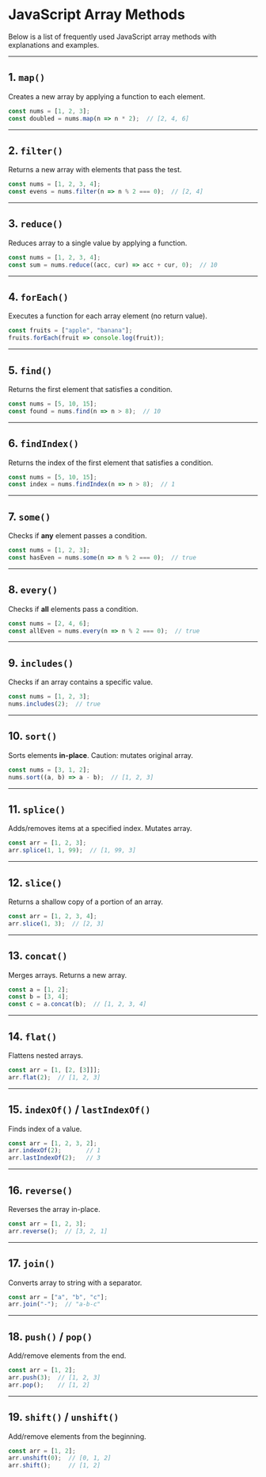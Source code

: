 
# JavaScript Array Methods

Below is a list of frequently used JavaScript array methods with explanations and examples.

---

##  1. `map()`
Creates a new array by applying a function to each element.

```js
const nums = [1, 2, 3];
const doubled = nums.map(n => n * 2);  // [2, 4, 6]
```

---

##  2. `filter()`
Returns a new array with elements that pass the test.

```js
const nums = [1, 2, 3, 4];
const evens = nums.filter(n => n % 2 === 0);  // [2, 4]
```

---

##  3. `reduce()`
Reduces array to a single value by applying a function.

```js
const nums = [1, 2, 3, 4];
const sum = nums.reduce((acc, cur) => acc + cur, 0);  // 10
```

---

##  4. `forEach()`
Executes a function for each array element (no return value).

```js
const fruits = ["apple", "banana"];
fruits.forEach(fruit => console.log(fruit));
```

---

##  5. `find()`
Returns the first element that satisfies a condition.

```js
const nums = [5, 10, 15];
const found = nums.find(n => n > 8);  // 10
```

---

##  6. `findIndex()`
Returns the index of the first element that satisfies a condition.

```js
const nums = [5, 10, 15];
const index = nums.findIndex(n => n > 8);  // 1
```

---

##  7. `some()`
Checks if **any** element passes a condition.

```js
const nums = [1, 2, 3];
const hasEven = nums.some(n => n % 2 === 0);  // true
```

---

##  8. `every()`
Checks if **all** elements pass a condition.

```js
const nums = [2, 4, 6];
const allEven = nums.every(n => n % 2 === 0);  // true
```

---

##  9. `includes()`
Checks if an array contains a specific value.

```js
const nums = [1, 2, 3];
nums.includes(2);  // true
```

---

##  10. `sort()`
Sorts elements **in-place**. Caution: mutates original array.

```js
const nums = [3, 1, 2];
nums.sort((a, b) => a - b);  // [1, 2, 3]
```

---

##  11. `splice()`
Adds/removes items at a specified index. Mutates array.

```js
const arr = [1, 2, 3];
arr.splice(1, 1, 99);  // [1, 99, 3]
```

---

##  12. `slice()`
Returns a shallow copy of a portion of an array.

```js
const arr = [1, 2, 3, 4];
arr.slice(1, 3);  // [2, 3]
```

---

##  13. `concat()`
Merges arrays. Returns a new array.

```js
const a = [1, 2];
const b = [3, 4];
const c = a.concat(b);  // [1, 2, 3, 4]
```

---

##  14. `flat()`
Flattens nested arrays.

```js
const arr = [1, [2, [3]]];
arr.flat(2);  // [1, 2, 3]
```

---

##  15. `indexOf()` / `lastIndexOf()`
Finds index of a value.

```js
const arr = [1, 2, 3, 2];
arr.indexOf(2);       // 1
arr.lastIndexOf(2);   // 3
```

---

##  16. `reverse()`
Reverses the array in-place.

```js
const arr = [1, 2, 3];
arr.reverse();  // [3, 2, 1]
```

---

##  17. `join()`
Converts array to string with a separator.

```js
const arr = ["a", "b", "c"];
arr.join("-");  // "a-b-c"
```

---

##  18. `push()` / `pop()`
Add/remove elements from the end.

```js
const arr = [1, 2];
arr.push(3);  // [1, 2, 3]
arr.pop();    // [1, 2]
```

---

##  19. `shift()` / `unshift()`
Add/remove elements from the beginning.

```js
const arr = [1, 2];
arr.unshift(0);  // [0, 1, 2]
arr.shift();     // [1, 2]
```
